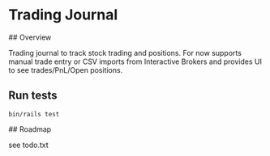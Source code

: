 # Trading Journal

## Overview

Trading journal to track stock trading and positions.
For now supports manual trade entry or CSV imports from Interactive Brokers and provides UI to see trades/PnL/Open positions.

## Run tests

`bin/rails test`

## Roadmap

see todo.txt